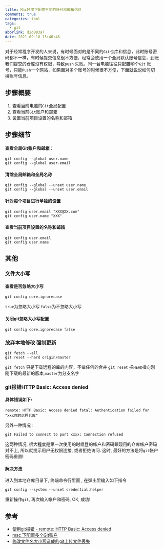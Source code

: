 ```yaml
---
title: Mac环境下配置不同的账号和邮箱信息
comments: true
categories: tool
tags:
  - git
abbrlink: d2d883a7
date: 2021-09-18 13:46:46
---
```


对于经常程序开发的人来说，有时候面对的是不同的`Git`仓库和信息，此时账号密码都不一样，有时候提交信息很不方便，经常会使用一个全局默认账号信息，到账我们提交的仓库没有权限，导致`push` 失败。同一台电脑往往只配置哟个`Git` 账号，只能`Push`一个网站，如果面对多个账号的时候很不方便，下面就说说如何切换账号信息。
<!--more-->

## 步骤概要

1. 查看当前电脑的`Git`全局配置
2. 查看当前`Git`账户和邮箱
3. 设置当前项目设置的名称和邮箱

## 步骤细节

#### 查看全局Git账户和邮箱：

```shell
git config --global user.name
git config --global user.email
```

#### 清除全局邮箱和全局名称

```shell
git config --global --unset user.name
git config --global --unset user.email
```

#### 针对每个项目进行单独的设置

```shell
git config user.email "XXX@XX.com"
git config user.name "XXX"
```

#### 查看当前项目设置的名称和邮箱

```shell
git config user.email
git config user.name
```

## 其他

### 文件大小写

#### 查看是否忽略大小写

```shell
git config core.ignorecase
```

  `true`为忽略大小写   `false`为不忽略大小写

#### 关闭git忽略大小写配置

```shell
git config core.ignorecase false
```

### 放弃本地修改 强制更新

```shell
git fetch --all
git reset --hard origin/master
```

`git fetch` 只是下载远程的库的内容，不做任何的合并 `git reset` 把`HEAD`指向刚刚下载的最新的版本,`master`为分支名字

### git报错HTTP Basic: Access denied

#### 具体错误如下:

```shell
remote: HTTP Basic: Access denied fatal: Authentication failed for "xxx你的远程仓库"
```

另外一种情况：

```shell
git Failed to connect to port xxxx: Connection refused
```

这两种情况, 很大程度是第一次使用的时候登的帐户和密码跟现用的仓库帐户密码对不上, 所以就提示用户无权限连接, 或者拒绝访问. 这时, 最好的方法是将`git`帐户密码重置!

#### 解决方法

进入到本地仓库目录下, 终端命令行里面 , 在弹出里输入如下指令

```shell
git config --system --unset credential.helper
```

重新操作`git`, 再次输入帐户和密码, OK, 成功!

## 参考

- [使用git报错 - remote: HTTP Basic: Access denied](https://blog.csdn.net/qq_25835645/article/details/84390221)
- [mac 下配置多个Git账户](https://www.jianshu.com/p/692a79beca0d)
- [修改文件名大小写造成的git上传文件丢失](https://my.oschina.net/huibaifa/blog/3096818)



